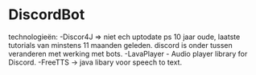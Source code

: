 # DiscordBot
technologieën:
-Discor4J => niet ech uptodate ps 10 jaar oude, laatste tutorials van minstens 11 maanden geleden. discord is onder tussen veranderen met werking met bots.
-LavaPlayer - Audio player library for Discord.
-FreeTTS -> java libary voor speech to text.
